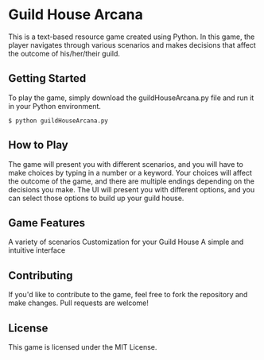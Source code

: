 # Guild House Arcana

This is a text-based resource game created using Python. In this game, the player navigates through various scenarios and makes decisions that affect the outcome of his/her/their guild.

## Getting Started

To play the game, simply download the guildHouseArcana.py file and run it in your Python environment.

```
$ python guildHouseArcana.py
```

## How to Play

The game will present you with different scenarios, and you will have to make choices by typing in a number or a keyword. Your choices will affect the outcome of the game, and there are multiple endings depending on the decisions you make. The UI will present you with different options, and you can select those options to build up your guild house.

## Game Features

A variety of scenarios
Customization for your Guild House
A simple and intuitive interface

## Contributing

If you'd like to contribute to the game, feel free to fork the repository and make changes. Pull requests are welcome!

## License

This game is licensed under the MIT License.
